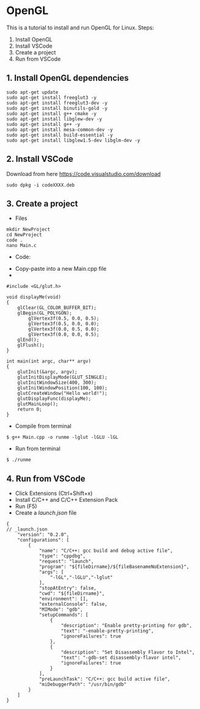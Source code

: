 # OpenGL

This is a tutorial to install and run OpenGL for Linux. Steps:

1. Install OpenGL
2. Install VSCode
3. Create a project
4. Run from VSCode

## 1. Install OpenGL dependencies

```
sudo apt-get update  
sudo apt-get install freeglut3 -y
sudo apt-get install freeglut3-dev -y 
sudo apt-get install binutils-gold -y 
sudo apt-get install g++ cmake -y 
sudo apt-get install libglew-dev -y 
sudo apt-get install g++ -y 
sudo apt-get install mesa-common-dev -y 
sudo apt-get install build-essential -y 
sudo apt-get install libglew1.5-dev libglm-dev -y 
```

## 2. Install VSCode

Download from here https://code.visualstudio.com/download

```
sudo dpkg -i codeXXXX.deb
```

## 3. Create a project
* Files
```
mkdir NewProject
cd NewProject
code .
nano Main.c
```
* Code: 
- Copy-paste into a new Main.cpp file
- 
```
#include <GL/glut.h>

void displayMe(void)
{
    glClear(GL_COLOR_BUFFER_BIT);
    glBegin(GL_POLYGON);
        glVertex3f(0.5, 0.0, 0.5);
        glVertex3f(0.5, 0.0, 0.0);
        glVertex3f(0.0, 0.5, 0.0);
        glVertex3f(0.0, 0.0, 0.5);
    glEnd();
    glFlush();
}

int main(int argc, char** argv)
{
    glutInit(&argc, argv);
    glutInitDisplayMode(GLUT_SINGLE);
    glutInitWindowSize(400, 300);
    glutInitWindowPosition(100, 100);
    glutCreateWindow("Hello world!");
    glutDisplayFunc(displayMe);
    glutMainLoop();
    return 0;
}
```
* Compile from terminal
```
$ g++ Main.cpp -o runme -lglut -lGLU -lGL
```
* Run from terminal
```
$ ./runme
```
## 4. Run from VSCode

- Click Extensions (Ctrl+Shift+x)
- Install C/C++ and C/C++ Extension Pack
- Run (F5)
- Create a _launch.json_ file

```
{
// _launch.json
    "version": "0.2.0",
    "configurations": [
        {
            "name": "C/C++: gcc build and debug active file",
            "type": "cppdbg",
            "request": "launch",
            "program": "${fileDirname}/${fileBasenameNoExtension}",
            "args": [
                "-lGL","-lGLU","-lglut"
            ],
            "stopAtEntry": false,
            "cwd": "${fileDirname}",
            "environment": [],
            "externalConsole": false,
            "MIMode": "gdb",
            "setupCommands": [
                {
                    "description": "Enable pretty-printing for gdb",
                    "text": "-enable-pretty-printing",
                    "ignoreFailures": true
                },
                {
                    "description": "Set Disassembly Flavor to Intel",
                    "text": "-gdb-set disassembly-flavor intel",
                    "ignoreFailures": true
                }
            ],
            "preLaunchTask": "C/C++: gcc build active file",
            "miDebuggerPath": "/usr/bin/gdb"
        }
    ]
}
```



